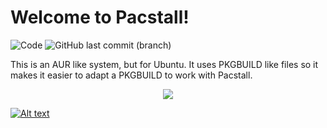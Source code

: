 
<link rel="shortcut icon" type="image/ico" href="https://github.com/Henryws/pacstall/raw/master/docs/favicon.ico"/>

# Welcome to Pacstall!
![Code](https://img.shields.io/github/languages/top/Henryws/pacstall?color=Red?style=flat-square) ![GitHub last commit (branch)](https://img.shields.io/github/last-commit/Henryws/pacstall/master?style=flat-square)

This is an AUR like system, but for Ubuntu. It uses PKGBUILD like files so it makes it easier to adapt a PKGBUILD to work with Pacstall. 

<p align="center">
<a href="https://github.com/Henryws/pacstall"><img src="https://raw.githubusercontent.com/Henryws/pacstall/master/website-images/example.gif"></a>
</p>


 [![Alt text](https://github.com/Henryws/pacstall/raw/master/website-images/A3275672-7DBD-495F-B214-8721CFE644F9.png)](https://github.com/Henryws/pacstall/releases/latest)
